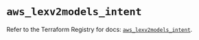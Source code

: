 # `aws_lexv2models_intent`

Refer to the Terraform Registry for docs: [`aws_lexv2models_intent`](https://registry.terraform.io/providers/hashicorp/aws/6.13.0/docs/resources/lexv2models_intent).
